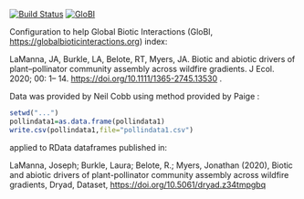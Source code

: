 [![Build Status](https://travis-ci.com/globalbioticinteractions/lamanna2020.svg)](https://travis-ci.com/globalbioticinteractions/lamanna2020) [![GloBI](http://api.globalbioticinteractions.org/interaction.svg?accordingTo=globi:globalbioticinteractions/lamanna2020)](http://globalbioticinteractions.org/?accordingTo=globi:globalbioticinteractions/lamanna2020)

Configuration to help Global Biotic Interactions (GloBI, https://globalbioticinteractions.org) index: 

LaManna, JA, Burkle, LA, Belote, RT, Myers, JA. Biotic and abiotic drivers of plant–pollinator community assembly across wildfire gradients. J Ecol. 2020; 00: 1– 14. https://doi.org/10.1111/1365-2745.13530 .

Data was provided by Neil Cobb using method provided by Paige :

```R
setwd("...")
pollindata1=as.data.frame(pollindata1)
write.csv(pollindata1,file="pollindata1.csv")
```

applied to RData dataframes published in:

LaManna, Joseph; Burkle, Laura; Belote, R.; Myers, Jonathan (2020), Biotic and abiotic drivers of plant-pollinator community assembly across wildfire gradients, Dryad, Dataset, https://doi.org/10.5061/dryad.z34tmpgbq
